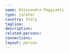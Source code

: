 ```yaml
---
name: Alessandra Poggianti
type: curator
country: Italy
tagline:
description:
related-persons:
connections:
layout: person
---
```

